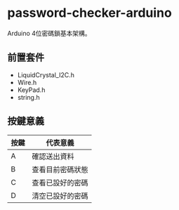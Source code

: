 # password-checker-arduino
Arduino 4位密碼鎖基本架構。
## 前置套件
- LiquidCrystal_I2C.h
- Wire.h
- KeyPad.h
- string.h
## 按鍵意義
| 按鍵 |   代表意義   |
|----|----------|
| A  | 確認送出資料   |
| B  | 查看目前密碼狀態 |
| C  | 查看已設好的密碼 |
| D  | 清空已設好的密碼 |









